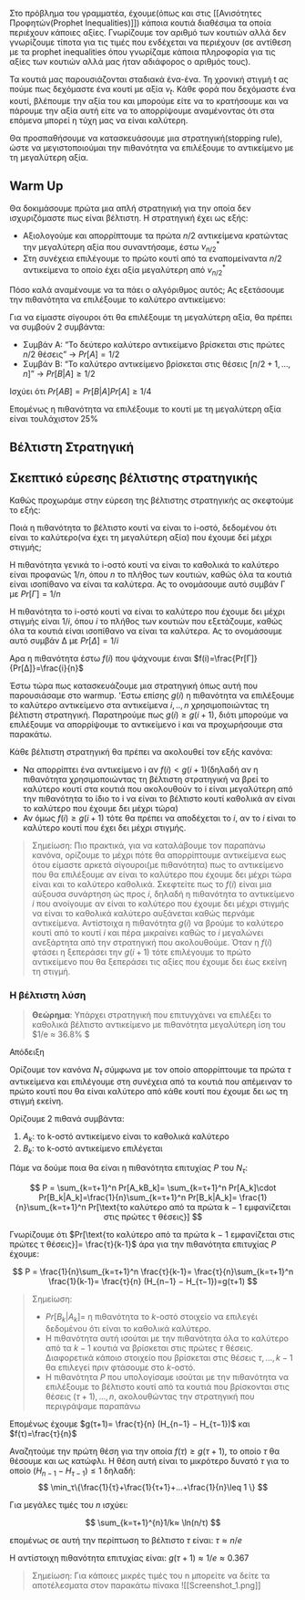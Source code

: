 Στο πρόβλημα του γραμματέα, έχουμε(όπως και στις [[Ανισότητες Προφητών(Prophet Inequalities)]]) κάποια κουτιά διαθέσιμα τα οποία περιέχουν κάποιες αξίες. Γνωρίζουμε τον αριθμό των κουτιών αλλά δεν γνωρίζουμε τίποτα για τις τιμές που ενδέχεται να περιέχουν (σε αντίθεση με τα prophet inequalities όπου γνωρίζαμε κάποια πληροφορία για τις αξίες των κουτιών αλλά μας ήταν αδιάφορος ο αριθμός τους).

Τα κουτιά μας παρουσιάζονται σταδιακά ένα-ένα. Τη χρονική στιγμή t ας πούμε πως δεχόμαστε ένα κουτί με αξία $ν_t$. Κάθε φορά που δεχόμαστε ένα κουτί, βλέπουμε την αξία του και μπορούμε είτε να το κρατήσουμε και να πάρουμε την αξία αυτή είτε να το απορρίψουμε αναμένοντας ότι στα επόμενα μπορεί η τύχη μας να είναι καλύτερη.

Θα προσπαθήσουμε να κατασκευάσουμε μια στρατηγική(stopping rule), ώστε να μεγιστοποιούμαι την πιθανότητα να επιλέξουμε το αντικείμενο με τη μεγαλύτερη αξία.


## Warm Up

Θα δοκιμάσουμε πρώτα μια απλή στρατηγική για την οποία δεν ισχυριζόμαστε πως είναι βέλτιστη. Η στρατηγική έχει ως εξής:

- Αξιολογούμε και απορρίπτουμε τα πρώτα $n/2$ αντικείμενα κρατώντας την μεγαλύτερη αξία που συναντήσαμε, έστω $ν_{n/2}^*$
- Στη συνέχεια επιλέγουμε το πρώτο κουτί από τα εναπομείναντα $n/2$ αντικείμενα το οποίο έχει αξία μεγαλύτερη από $ν_{n/2}^*$

Πόσο καλά αναμένουμε να τα πάει ο αλγόριθμος αυτός; Ας εξετάσουμε την πιθανότητα να επιλέξουμε το καλύτερο αντικείμενο:

Για να είμαστε σίγουροι ότι θα επιλέξουμε τη μεγαλύτερη αξία, θα πρέπει να συμβούν 2 συμβάντα:

- Συμβάν Α: “Το δεύτερο καλύτερο αντικείμενο βρίσκεται στις πρώτες $n/2$ θέσεις” -> $Pr[A]=1/2$
- Συμβάν Β: “Το καλύτερο αντικείμενο βρίσκεται στις θέσεις $[n/2+1,…,n]$” -> $Pr[B|A] \geq 1/2$

Ισχύει ότι $Pr[AB]=Pr[B|A]Pr[A]\geq 1/4$

Επομένως η πιθανότητα να επιλέξουμε το κουτί με τη μεγαλύτερη αξία είναι τουλάχιστον 25%


## Βέλτιστη Στρατηγική


## Σκεπτικό εύρεσης βέλτιστης στρατηγικής 

Καθώς προχωράμε στην εύρεση της βέλτιστης στρατηγικής ας σκεφτούμε το εξής: 

Ποιά η πιθανότητα το βέλτιστο κουτί να είναι το i-οστό, δεδομένου ότι είναι το καλύτερο(να έχει τη μεγαλύτερη αξία) που έχουμε δεί μέχρι στιγμής;

Η πιθανότητα γενικά το i-οστό κουτί να είναι το καθολικά το καλύτερο είναι προφανώς $1/n$, όπου $n$ το πλήθος των κουτιών, καθώς όλα τα κουτιά είναι ισοπίθανο να είναι τα καλύτερα. Ας το ονομάσουμε αυτό συμβάν Γ με $Pr[Γ]=1/n$

Η πιθανότητα το i-οστό κουτί να είναι το καλύτερο που έχουμε δει μέχρι στιγμής είναι $1/i$, όπου $i$ το πλήθος των κουτιών που εξετάζουμε, καθώς όλα τα κουτιά είναι ισοπίθανο να είναι τα καλύτερα. Ας το ονομάσουμε αυτό συμβάν Δ με $Pr[Δ]=1/i$

Αρα η πιθανότητα έστω $f(i)$ που ψάχνουμε έιναι $f(i)=\frac{Pr[Γ]}{Pr[Δ]}=\frac{i}{n}$



Έστω τώρα πως κατασκευάζουμε μια στρατηγική όπως αυτή που παρουσιάσαμε στο warmup. 'Εστω επίσης $g(i)$ η πιθανότητα να επιλέξουμε το καλύτερο αντικείμενο στα αντικείμενα $i,..,n$ χρησιμοποιώντας τη βέλτιστη στρατηγική. Παρατηρούμε πως $g(i)\geq g(i+1)$, διότι μπορούμε να επιλέξουμε να απορρίψουμε το αντικείμενο i και να προχωρήσουμε στα παρακάτω.

Κάθε βέλτιστη στρατηγική θα πρέπει να ακολουθεί τον εξής κανόνα:

- Να απορρίπτει ένα αντικείμενο i αν $f(i)<g(i+1)$(δηλαδή αν η πιθανότητα χρησιμοποιώντας τη βέλτιστη στρατηγική να βρεί το καλύτερο κουτί στα κουτιά που ακολουθούν το i είναι μεγαλύτερη από την πιθανότητα το ίδιο το i να είναι το βέλτιστο κουτί καθολικά αν είναι το καλύτερο που έχουμε δει μέχρι τώρα)
- Αν όμως $f(i)\geq g(i+1)$ τότε θα πρέπει να αποδέχεται το $i$, αν το $i$ είναι το καλύτερο κουτί που έχει δει μέχρι στιγμής.

> Σημείωση: Πιο πρακτικά, για να καταλάβουμε τον παραπάνω κανόνα, ορίζουμε το μέχρι πότε θα απορρίπτουμε αντικείμενα εως ότου είμαστε αρκετά σίγουροι(με πιθανότητα) πως το αντικείμενο που θα επιλέξουμε αν είναι το καλύτερο που έχουμε δει μέχρι τώρα είναι και το καλύτερο καθολικά. Σκεφτείτε πως το $f(i)$ είναι μια αύξουσα συνάρτηση ώς προς $i$, δηλαδή η πιθανότητα το αντικείμενο $i$ που ανοίγουμε αν είναι το καλύτερο που έχουμε δει μέχρι στιγμής να είναι το καθολικά καλύτερο αυξάνεται καθώς περνάμε αντικείμενα. Αντίστοιχα η πιθανότητα $g(i)$ να βρούμε το καλύτερο κουτί από το κουτί $i$ και πέρα μικραίνει καθώς το $i$ μεγαλώνει ανεξάρτητα από την στρατηγική που ακολουθούμε. Όταν η $f(i)$ φτάσει η ξεπεράσει την $g(i+1)$ τότε επιλέγουμε το πρώτο αντικείμενο που θα ξεπεράσει τις αξίες που έχουμε δει έως εκείνη τη στιγμή.


### Η βέλτιστη λύση

>**Θεώρημα**: Υπάρχει στρατηγική που επιτυγχάνει να επιλέξει το καθολικά βέλτιστο αντικείμενο με πιθανότητα μεγαλύτερη ίση του $1/e ≈ 36.8% $ 

Απόδειξη

Ορίζουμε τον κανόνα $N_τ$ σύμφωνα με τον οποίο απορρίπτουμε τα πρώτα $τ$ αντικείμενα και επιλέγουμε στη συνέχεια από τα κουτιά που απέμειναν το πρώτο κουτί που θα είναι καλύτερο από κάθε κουτί που έχουμε δει ως τη στιγμή εκείνη.

Ορίζουμε 2 πιθανά συμβάντα:
1. $Α_k$:  το k-οστό αντικείμενο είναι το καθολικά καλύτερο 
2. $B_k$:  το k-οστό αντικείμενο επιλέγεται 

Πάμε να δούμε ποια θα είναι η πιθανότητα επιτυχίας $P$ του $N_τ$:

$$
P = \sum_{k=τ+1}^n Pr[A_kB_k]= \sum_{k=τ+1}^n Pr[A_k]\cdot Pr[B_k|A_k]=\frac{1}{n}\sum_{k=τ+1}^n Pr[B_k|A_k]= \frac{1}{n}\sum_{k=τ+1}^n Pr[\text{το καλύτερο από τα πρώτα k − 1 εμφανίζεται στις πρώτες τ θέσεις}]
$$

Γνωρίζουμε ότι $Pr[\text{το καλύτερο από τα πρώτα k − 1 εμφανίζεται στις πρώτες τ θέσεις}]= \frac{τ}{k-1}$ άρα για την πιθανότητα επιτυχίας $P$ έχουμε:

$$
P = \frac{1}{n}\sum_{k=τ+1}^n \frac{τ}{k-1}= \frac{τ}{n}\sum_{k=τ+1}^n \frac{1}{k-1}=  \frac{τ}{n} (H_{n−1} − H_{τ−1})=g(τ+1)
$$

> Σημείωση: 
> - $Pr[B_k|A_k]$= η πιθανότητα το $k$-οστό στοιχείο να επιλεγέι δεδομένου ότι είναι το καθολικά καλύτερο.
> - Η πιθανότητα αυτή ισούται με την πιθανότητα όλα το καλύτερο από τα $k-1$ κουτιά να βρίσκεται στις πρώτες $τ$ θέσεις. Διαφορετικά κάποιο στοιχείο που βρίσκεται στις θέσεις $τ,...,k-1$ θα επιλεγεί πριν φτάσουμε στο $k$-οστό.
> - Η πιθανότητα $P$ που υπολογίσαμε ισούται με την πιθανότητα να επιλέξουμε το βέλτιστο κουτί από τα κουτιά  που βρίσκονται στις θέσεις $(τ+1),...,n$, ακολουθώντας την στρατηγική που περιγράψαμε παραπάνω


Επομένως έχουμε $g(τ+1)= \frac{τ}{n} (H_{n−1} − H_{τ−1})$ και $f(τ)=\frac{τ}{n}$

Αναζητούμε  την πρώτη θέση για την οποία $f(τ)\geq g(τ+1)$, το οποίο $τ$ θα θέσουμε και ως κατώφλι. Η θέση αυτή είναι το μικρότερο δυνατό $τ$ για το οποίο $(H_{n−1} − H_{τ−1})\leq 1$ δηλαδή:
$$
\min_τ\{\frac{1}{τ}+\frac{1}{τ+1}+...+\frac{1}{n}\leq 1 \}
$$

Για μεγάλες τιμές του $n$ ισχύει: 

$$
\sum_{k=τ+1}^{n}1/k≈ \ln(n/τ)
$$ 

επομένως σε αυτή την περίπτωση το βέλτιστο $τ$ είναι: $τ≈n/e$ 

Η αντίστοιχη πιθανότητα επιτυχίας είναι: $g(τ+1) ≈ 1/e ≈ 0.367$ 


> Σημείωση: Για κάποιες μικρές τιμές του n μπορείτε να δείτε τα αποτέλεσματα στον παρακάτω πίνακα ![[Screenshot_1.png]]
